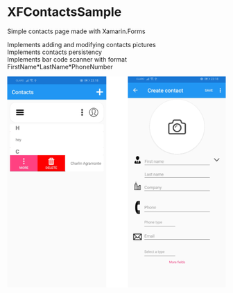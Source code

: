 # XFContactsSample

Simple contacts page made with Xamarin.Forms

Implements adding and modifying contacts pictures\
Implements contacts persistency\
Implements bar code scanner with format FirstName\*LastName\*PhoneNumber

![Contacts](Screens/Preview.png)
